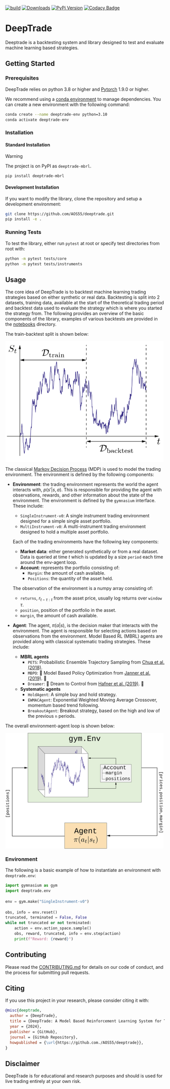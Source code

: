 [![build](https://github.com/AOS55/deeptrade/workflows/build/badge.svg)](https://github.com/AOS55/deeptrade/actions?query=workflow%3Abuild)
[![Downloads](https://img.shields.io/pypi/dm/deeptrade)](https://pypi.org/project/deeptrade/)
[![PyPi Version](https://img.shields.io/pypi/v/deeptrade)](https://pypi.org/project/deeptrade/)
[![Codacy Badge](https://app.codacy.com/project/badge/Grade/b115af01c853420cac4503e23e783f96)](https://app.codacy.com/gh/AOS55/DeepTrade/dashboard?utm_source=gh&utm_medium=referral&utm_content=&utm_campaign=Badge_grade)
# DeepTrade

Deeptrade is a backtesting system and library designed to test and evaluate machine learning based strategies.

## Getting Started

### Prerequisites

DeepTrade relies on python 3.8 or higher and [Pytorch](https://pytorch.org) 1.9.0 or higher.

We recommend using a [conda environment](https://docs.anaconda.com/miniconda/miniconda-install/) to manage dependencies. You can create a new environment with the following command:

```bash
conda create --name deeptrade-env python=3.10
conda activate deeptrade-env
```

### Installation

#### Standard Installation

> [!WARNING]
> The project is on PyPI as `deeptrade-mbrl`.

```bash
pip install deeptrade-mbrl
```

#### Development Installation

If you want to modify the library, clone the repository and setup a development environment:

```bash
git clone https://github.com/AOS55/deeptrade.git
pip install -e .
```

### Running Tests

To test the library, either run `pytest` at root or specify test directories from root with:

```bash
python -m pytest tests/core
python -m pytest tests/instruments
```

## Usage

The core idea of DeepTrade is to backtest machine learning trading strategies based on either synthetic or real data. Backtesting is split into 2 datasets, training data, available at the start of the theoretical trading period and backtest data used to evaluate the strategy which is where you started the strategy from. The following provides an overview of the basic components of the library, examples of various backtests are provided in the [notebooks](notebooks) directory.

The train-backtest split is shown below:

<img align="center" src="https://github.com/AOS55/DeepTrade/blob/assets/assets/Backtest-Split.svg" width="500" alt="Train/Backtest split">

The classical [Markov Decision Process](https://en.wikipedia.org/wiki/Markov_decision_process) (MDP) is used to model the trading environment. The environment is defined by the following components:

- **Environment**: the trading environment represents the world the agent interacts with, $p(s'|s, a)$. This is responsible for providing the agent with observations, rewards, and other information about the state of the environment. The environment is defined by the `gymnasium` interface. These include:
  - `SingleInstrument-v0`: A single instrument trading environment designed for a simple single asset portfolio.
  - `MultiInstrument-v0`: A multi-instrument trading environment designed to hold a multiple asset portfolio.

  Each of the trading environments have the following key components:
    -  **Market data**: either generated synthetically or from a real dataset. Data is queried at time $t$ which is updated by a size `period` each time around the env-agent loop.
    -  **Account**: represents the portfolio consisting of:
       -  `Margin`: the amount of cash available.
       -  `Positions`: the quantity of the asset held.

  The observation of the environment is a numpy array consisting of:
    - `returns`, $r_{t-\tau:t}$ from the asset price, usually log returns over `window` $\tau$.
    - `position`, position of the portfolio in the asset.
    - `margin`, the amount of cash available.

- **Agent**: The agent, $\pi(a|s)$, is the decision maker that interacts with the environment. The agent is responsible for selecting actions based on observations from the environment. Model Based RL (MBRL) agents are provided along with classical systematic trading strategies. These include:
  - **MBRL agents**
    - `PETS`: Probabilistic Ensemble Trajectory Sampling from [Chua et al. (2018)](https://arxiv.org/abs/1805.12114).
    - `MBPO`: :construction: Model Based Policy Optimization from [Janner et al. (2019)](https://arxiv.org/abs/1906.08253). :construction:
    - `Dreamer`: :construction: Dream to Control from [Hafner et al. (2019)](https://arxiv.org/abs/1912.01603). :construction:
  - **Systematic agents**
    - `HoldAgent`: A simple buy and hold strategy.
    - `EWMACAgent`: Exponential Weighted Moving Average Crossover, momentum based trend following.
    - `BreakoutAgent`: Breakout strategy, based on the high and low of the previous `n` periods.

The overall environment-agent loop is shown below:

<img align="center" src="https://github.com/AOS55/DeepTrade/blob/assets/assets/DeepTrade-Env.png" width="500" alt="Agent/Env loop">

### Environment

The following is a basic example of how to instantiate an environment with `deeptrade.env`:

```python
import gymnasium as gym
import deeptrade.env

env = gym.make("SingleInstrument-v0")

obs, info = env.reset()
truncated, terminated = False, False
while not truncated or not terminated:
    action = env.action_space.sample()
    obs, reward, truncated, info = env.step(action)
    print(f"Reward: {reward}")
```

<!-- ### Agent

```python
import deeptrade.model

``` -->


## Contributing

Please read the [CONTRIBUTING.md](CONTRIBUTING.md) for details on our code of conduct, and the process for submitting pull requests.

## Citing

If you use this project in your research, please consider citing it with:
```bibtex
@misc{deeptrade,
  author = {DeepTrade},
  title = {DeepTrade: A Model Based Reinforcement Learning System for Trading},
  year = {2024},
  publisher = {GitHub},
  journal = {GitHub Repository},
  howpublished = {\url{https://github.com./AOS55/deeptrade}},
}
```

## Disclaimer

DeepTrade is for educational and research purposes and should is used for live trading entirely at your own risk.